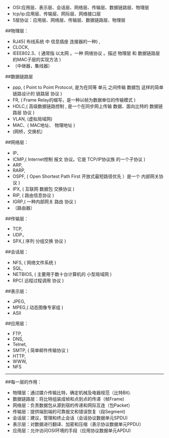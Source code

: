 - OSI:应用层、表示层、会话层、网络层、传输层、数据链路层、物理层
- tcp/ip:应用层、传输层、网际层、网络接口层
- 5层协议：应用层、网络层、传输层、数据链路层、物理层



##物理层：
- RJ45( 布线系统 中 信息插座 连接器的一种) , 
- CLOCK,
- IEEE802.3、( 通常指 以太网 。一种 网络协议 。描述 物理层 和 数据链路层 的MAC子层的实现方法 )
- （中继器，集线器）

##数据链路层
- ppp, ( Point to Point Protocol, 是为在同等 单元 之间传输 数据包 这样的简单链路设计的 链路层 协议 )
- FR, ( Frame Relay的缩写，是一种以帧为数据单位的传输模式 )
- HDLC,( 高级数据链路控制 ,  是一个在同步网上传输 数据、面向比特的 数据链路层 协议 )
- VLAN, (虚拟局域网)
- MAC、( MAC地址、 物理地址 )
- (网桥，交换机）

##网络层：
- IP、
- ICMP,( Internet控制 报文 协议。它是 TCP/IP协议族 的一个子协议 )
- ARP,
- RARP,
- OSPF, ( Open Shortest Path First 开放式最短路径优先 ）是一个 内部网关协议 )
- IPX, ( 互联网 数据包 交换协议  )
- RIP, ( 路由信息协议 )
- IGRP,( 一种内部网关 路由 协议 )
- （路由器）

##传输层：
- TCP,
- UDP，
- SPX,( 序列 分组交换 协议 )

##会话层：
- NFS, ( 网络文件系统 )
- SQL, 
- NETBIOS, ( 主要用于数十台计算机的 小型局域网 )
- RPC( 远程过程调用 协议 )

##表示层：
- JPEG, 
- MPEG,( 动态图像专家组 )
- ASII

##应用层：
- FTP, 
- DNS, 
- Telnet, 
- SMTP, ( 简单邮件传输协议 )
- HTTP, 
- WWW, 
- NFS

---

##每一层的作用：
- 物理层：通过媒介传输比特，确定机械及电器规范（比特Bit).
- 数据链路层：将比特组装成帧和点到点的传递（帧Frame)
- 网络层：负责数据包从源到宿的传递和网际互连（包Packet）
- 传输层：提供端到端的可靠报文和错误恢复（段Segment)
- 会话层：建议，管理和终止会话（会话协议数据单元SPDU)
- 表示层：对数据进行翻译、加密和压缩（表示协议数据单元PPDU）
- 应用层：允许访问OSI环境的手段（应用协议数据单元APDU)

